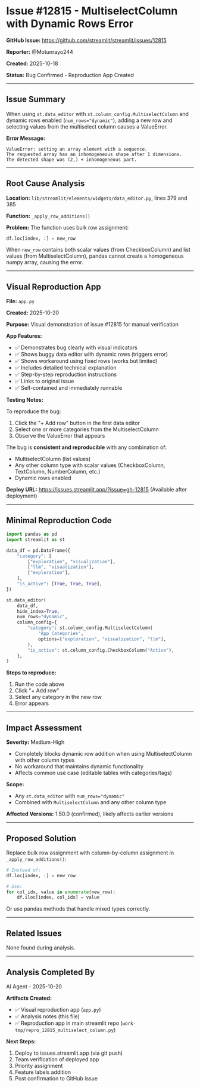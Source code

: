 # Issue #12815 - MultiselectColumn with Dynamic Rows Error

**GitHub Issue:** https://github.com/streamlit/streamlit/issues/12815

**Reporter:** @Motunrayo244

**Created:** 2025-10-18

**Status:** Bug Confirmed - Reproduction App Created

---

## Issue Summary

When using `st.data_editor` with `st.column_config.MultiselectColumn` and dynamic rows enabled (`num_rows="dynamic"`), adding a new row and selecting values from the multiselect column causes a ValueError.

**Error Message:**
```
ValueError: setting an array element with a sequence. 
The requested array has an inhomogeneous shape after 1 dimensions. 
The detected shape was (2,) + inhomogeneous part.
```

---

## Root Cause Analysis

**Location:** `lib/streamlit/elements/widgets/data_editor.py`, lines 379 and 385

**Function:** `_apply_row_additions()`

**Problem:** The function uses bulk row assignment:
```python
df.loc[index, :] = new_row
```

When `new_row` contains both scalar values (from CheckboxColumn) and list values (from MultiselectColumn), pandas cannot create a homogeneous numpy array, causing the error.

---

## Visual Reproduction App

**File:** `app.py`

**Created:** 2025-10-20

**Purpose:** Visual demonstration of issue #12815 for manual verification

**App Features:**

- ✅ Demonstrates bug clearly with visual indicators
- ✅ Shows buggy data editor with dynamic rows (triggers error)
- ✅ Shows workaround using fixed rows (works but limited)
- ✅ Includes detailed technical explanation
- ✅ Step-by-step reproduction instructions
- ✅ Links to original issue
- ✅ Self-contained and immediately runnable

**Testing Notes:**

To reproduce the bug:
1. Click the "+ Add row" button in the first data editor
2. Select one or more categories from the MultiselectColumn
3. Observe the ValueError that appears

The bug is **consistent and reproducible** with any combination of:
- MultiselectColumn (list values)
- Any other column type with scalar values (CheckboxColumn, TextColumn, NumberColumn, etc.)
- Dynamic rows enabled

**Deploy URL:** https://issues.streamlit.app/?issue=gh-12815
(Available after deployment)

---

## Minimal Reproduction Code

```python
import pandas as pd
import streamlit as st

data_df = pd.DataFrame({
    "category": [
        ["exploration", "visualization"],
        ["llm", "visualization"],
        ["exploration"],
    ],
    "is_active": [True, True, True],
})

st.data_editor(
    data_df,
    hide_index=True,
    num_rows="dynamic",
    column_config={
        "category": st.column_config.MultiselectColumn(
            "App Categories",
            options=["exploration", "visualization", "llm"],
        ),
        "is_active": st.column_config.CheckboxColumn("Active"),
    },
)
```

**Steps to reproduce:**
1. Run the code above
2. Click "+ Add row"
3. Select any category in the new row
4. Error appears

---

## Impact Assessment

**Severity:** Medium-High

- Completely blocks dynamic row addition when using MultiselectColumn with other column types
- No workaround that maintains dynamic functionality
- Affects common use case (editable tables with categories/tags)

**Scope:**
- Any `st.data_editor` with `num_rows="dynamic"`
- Combined with `MultiselectColumn` and any other column type

**Affected Versions:** 1.50.0 (confirmed), likely affects earlier versions

---

## Proposed Solution

Replace bulk row assignment with column-by-column assignment in `_apply_row_additions()`:

```python
# Instead of:
df.loc[index, :] = new_row

# Use:
for col_idx, value in enumerate(new_row):
    df.iloc[index, col_idx] = value
```

Or use pandas methods that handle mixed types correctly.

---

## Related Issues

None found during analysis.

---

## Analysis Completed By

AI Agent - 2025-10-20

**Artifacts Created:**
- ✅ Visual reproduction app (`app.py`)
- ✅ Analysis notes (this file)
- ✅ Reproduction app in main streamlit repo (`work-tmp/repro_12815_multiselect_column.py`)

**Next Steps:**
1. Deploy to issues.streamlit.app (via git push)
2. Team verification of deployed app
3. Priority assignment
4. Feature labels addition
5. Post confirmation to GitHub issue


